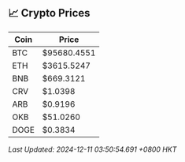 ## 📈 Crypto Prices

| Coin | Price |
| ---- | ----- |
| BTC | $95680.4551 |
| ETH | $3615.5247 |
| BNB | $669.3121 |
| CRV | $1.0398 |
| ARB | $0.9196 |
| OKB | $51.0260 |
| DOGE | $0.3834 |

_Last Updated: 2024-12-11 03:50:54.691 +0800 HKT_